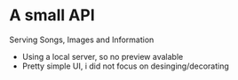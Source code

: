 # A small API

Serving Songs, Images and Information

- Using a local server, so no preview avalable
- Pretty simple UI, i did not focus on desinging/decorating
